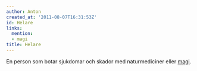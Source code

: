 ```yaml
---
author: Anton
created_at: '2011-08-07T16:31:53Z'
id: Helare
links:
  mention:
  - magi
title: Helare
---
```


En person som botar sjukdomar och skador med naturmediciner eller [magi].

  [magi]: magi
